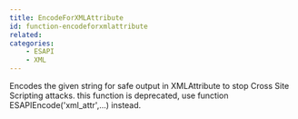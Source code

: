 ```yaml
---
title: EncodeForXMLAttribute
id: function-encodeforxmlattribute
related:
categories:
    - ESAPI
    - XML
---
```


Encodes the given string for safe output in XMLAttribute to stop Cross Site Scripting attacks.
		this function is deprecated, use function ESAPIEncode('xml_attr',...) instead.